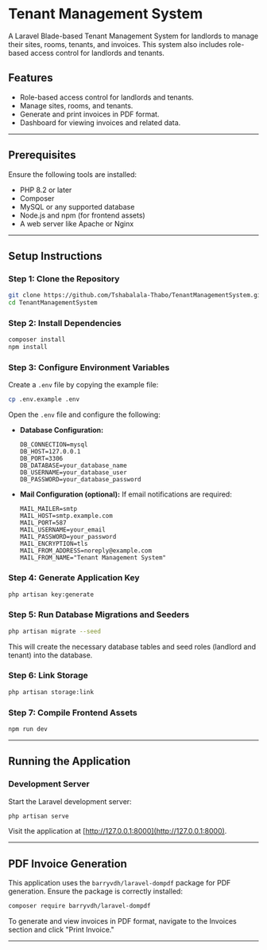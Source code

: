 # Tenant Management System

A Laravel Blade-based Tenant Management System for landlords to manage their sites, rooms, tenants, and invoices. This system also includes role-based access control for landlords and tenants.

## Features
- Role-based access control for landlords and tenants.
- Manage sites, rooms, and tenants.
- Generate and print invoices in PDF format.
- Dashboard for viewing invoices and related data.

---

## Prerequisites
Ensure the following tools are installed:
- PHP 8.2 or later
- Composer
- MySQL or any supported database
- Node.js and npm (for frontend assets)
- A web server like Apache or Nginx

---

## Setup Instructions

### Step 1: Clone the Repository
```bash
git clone https://github.com/Tshabalala-Thabo/TenantManagementSystem.git
cd TenantManagementSystem
```

### Step 2: Install Dependencies
```bash
composer install
npm install
```

### Step 3: Configure Environment Variables
Create a `.env` file by copying the example file:
```bash
cp .env.example .env
```

Open the `.env` file and configure the following:
- **Database Configuration:**
  ```env
  DB_CONNECTION=mysql
  DB_HOST=127.0.0.1
  DB_PORT=3306
  DB_DATABASE=your_database_name
  DB_USERNAME=your_database_user
  DB_PASSWORD=your_database_password
  ```
- **Mail Configuration (optional):**
  If email notifications are required:
  ```env
  MAIL_MAILER=smtp
  MAIL_HOST=smtp.example.com
  MAIL_PORT=587
  MAIL_USERNAME=your_email
  MAIL_PASSWORD=your_password
  MAIL_ENCRYPTION=tls
  MAIL_FROM_ADDRESS=noreply@example.com
  MAIL_FROM_NAME="Tenant Management System"
  ```

### Step 4: Generate Application Key
```bash
php artisan key:generate
```

### Step 5: Run Database Migrations and Seeders
```bash
php artisan migrate --seed
```
This will create the necessary database tables and seed roles (landlord and tenant) into the database.

### Step 6: Link Storage
```bash
php artisan storage:link
```

### Step 7: Compile Frontend Assets
```bash
npm run dev
```

---

## Running the Application
### Development Server
Start the Laravel development server:
```bash
php artisan serve
```

Visit the application at [http://127.0.0.1:8000](http://127.0.0.1:8000).

---


## PDF Invoice Generation
This application uses the `barryvdh/laravel-dompdf` package for PDF generation. Ensure the package is correctly installed:
```bash
composer require barryvdh/laravel-dompdf
```
To generate and view invoices in PDF format, navigate to the Invoices section and click "Print Invoice."

---

